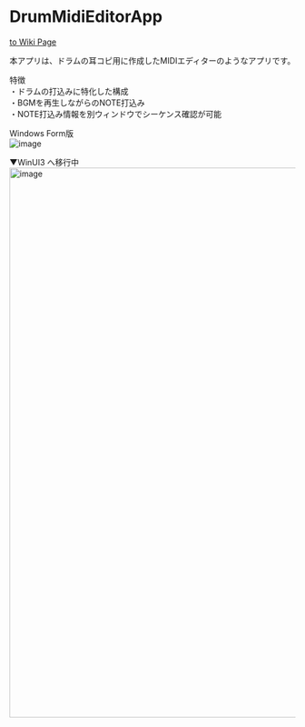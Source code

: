 # DrumMidiEditorApp

[to Wiki Page](../../wiki)

本アプリは、ドラムの耳コピ用に作成したMIDIエディターのようなアプリです。  

特徴  
・ドラムの打込みに特化した構成  
・BGMを再生しながらのNOTE打込み  
・NOTE打込み情報を別ウィンドウでシーケンス確認が可能  

Windows Form版  
![image](https://user-images.githubusercontent.com/97685486/178395181-8dbacf4f-8edf-4d8d-aab4-ce9f17f6eecd.png)  

▼WinUI3 へ移行中  
<img width="968" alt="image" src="https://user-images.githubusercontent.com/97685486/182838106-50765a8a-814a-42c6-9714-23a23284b593.png">  

